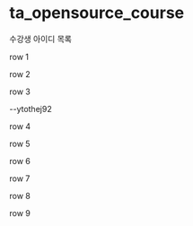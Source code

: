 # ta_opensource_course

수강생 아이디 목록

row 1

row 2

row 3



--ytothej92

row 4

row 5

row 6

row 7

row 8

row 9
